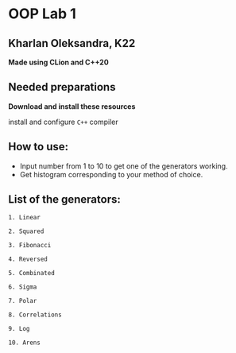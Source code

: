 # OOP Lab 1

## Kharlan Oleksandra, K22

**Made using CLion and C++20**

## Needed preparations

**Download and install these resources**

install and configure `C++` compiler

## How to use:

* Input number from 1 to 10 to get one of the generators working.
* Get histogram corresponding to your method of choice.

## List of the generators:

```
1. Linear
```

```
2. Squared
```

```
3. Fibonacci
```

```
4. Reversed
```

```
5. Combinated
```

```
6. Sigma
```

```
7. Polar
```

```
8. Correlations
```

```
9. Log
```

```
10. Arens
```